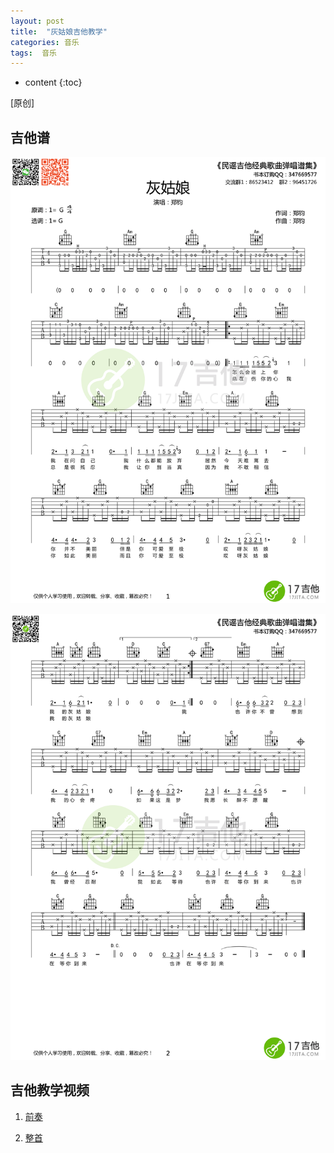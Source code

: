 ```yaml
---
layout: post
title:	"灰姑娘吉他教学"
categories: 音乐
tags:  音乐
---
```


* content
{:toc}

[原创]
## 吉他谱

![2](https://raw.githubusercontent.com/deeploveHu/picture/master/%E7%81%B0%E5%A7%91%E5%A8%98%E5%90%89%E4%BB%96%E8%B0%B1/%E7%81%B0%E5%A7%91%E5%A8%981.png)

![2](https://github.com/deeploveHu/picture/blob/master/%E7%81%B0%E5%A7%91%E5%A8%98%E5%90%89%E4%BB%96%E8%B0%B1/%E7%81%B0%E5%A7%91%E5%A8%982.png?raw=true)


## 吉他教学视频

1. [前奏](http://www.iqiyi.com/w_19rrv8xke1.html)

2. [整首](http://www.iqiyi.com/w_19rrcyr8z9.html)

